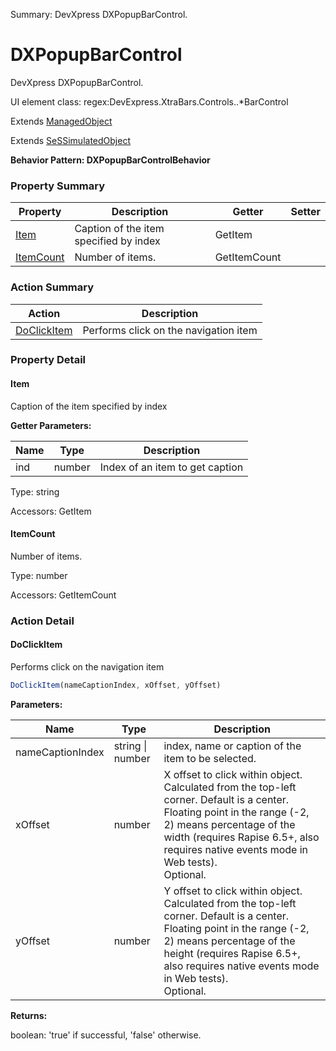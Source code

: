 Summary: DevXpress DXPopupBarControl.

# DXPopupBarControl

DevXpress DXPopupBarControl.
 
UI element class: regex:DevExpress.XtraBars.Controls..*BarControl

Extends [ManagedObject](ManagedObject.md)

Extends [SeSSimulatedObject](SeSSimulatedObject.md)





**Behavior Pattern: DXPopupBarControlBehavior**


<!-- ============================== property summary ========================== -->

	

### Property Summary

| **Property** | **Description** | **Getter** | **Setter** |
| ------------ | --------------- | ---------- | ---------- |
| [Item](#item) | Caption of the item specified by index | GetItem |  |
| [ItemCount](#itemcount) | Number of items. | GetItemCount |  |



	
<!-- ============================== action summary ========================== -->



### Action Summary

|  **Action** | **Description** | 
| ----------- | --------------- |
|	[DoClickItem](#doclickitem) | Performs click on the navigation item |




<!-- ============================== property detail ========================== -->
	
### Property Detail
		
<a name="Item"></a>
#### Item


Caption of the item specified by index

			
**Getter Parameters:**

| **Name** | **Type** | **Description** |
| -------- | -------- | --------------- |	
| ind | number | Index of an item to get caption |


	
			
Type: string
			
			
Accessors: GetItem
			
		
<a name="ItemCount"></a>
#### ItemCount


Number of items.

			
	
			
Type: number
			
			
Accessors: GetItemCount
			
		
	
	
<!-- ============================== action detail ========================== -->
	
### Action Detail
		
<a name="DoClickItem"></a>    
#### DoClickItem

Performs click on the navigation item

```javascript
DoClickItem(nameCaptionIndex, xOffset, yOffset) 
```


**Parameters:**

|	**Name** | **Type** | **Description** |
| ---------- | -------- | --------------- |
| nameCaptionIndex | string \| number |	index, name or caption of the item to be selected. |
| xOffset | number |	X offset to click within object. Calculated from the top-left corner. Default is a center. Floating point in the range (-2, 2) means percentage of the width (requires Rapise 6.5+, also requires native events mode in Web tests).<br>Optional. |
| yOffset | number |	Y offset to click within object. Calculated from the top-left corner. Default is a center. Floating point in the range (-2, 2) means percentage of the height (requires Rapise 6.5+, also requires native events mode in Web tests).<br>Optional. |




**Returns:**

boolean: 'true' if successful, 'false' otherwise.



<a name="see.also.dxpopupbarcontrol.doclickitem"></a>

	

